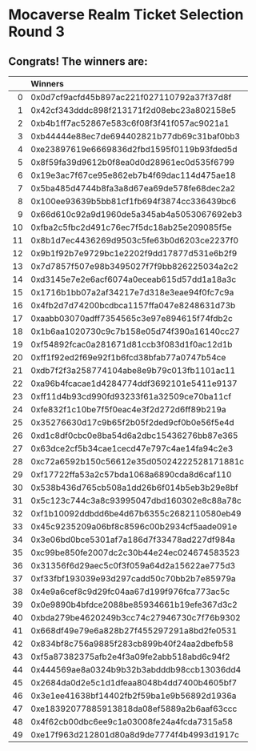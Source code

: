 # Mocaverse Realm Ticket Selection Round 3 

## Congrats! The winners are: 

|    | Winners                                    |
|---:|:-------------------------------------------|
|  0 | 0x0d7cf9acfd45b897ac221f027110792a37f37d8f |
|  1 | 0x42cf343dddc898f213171f2d08ebc23a802158e5 |
|  2 | 0xb4b1ff7ac52867e583c6f08f3f41f057ac9021a1 |
|  3 | 0xb44444e88ec7de694402821b77db69c31baf0bb3 |
|  4 | 0xe23897619e6669836d2fbd1595f0119b93fded5d |
|  5 | 0x8f59fa39d9612b0f8ea0d0d28961ec0d535f6799 |
|  6 | 0x19e3ac7f67ce95e862eb7b4f69dac114d475ae18 |
|  7 | 0x5ba485d4744b8fa3a8d67ea69de578fe68dec2a2 |
|  8 | 0x100ee93639b5bb81cf1fb694f3874cc336439bc6 |
|  9 | 0x66d610c92a9d1960de5a345ab4a5053067692eb3 |
| 10 | 0xfba2c5fbc2d491c76ec7f5dc18ab25e209085f5e |
| 11 | 0x8b1d7ec4436269d9503c5fe63b0d6203ce2237f0 |
| 12 | 0x9b1f92b7e9729bc1e2202f9dd17877d531e6b2f9 |
| 13 | 0x7d7857f507e98b3495027f7f9bb826225034a2c2 |
| 14 | 0xd3145e7e2e6acf6074a0eceab615d57dd1a18a3c |
| 15 | 0x1716b1bb07a2af34217e7d318e3eae94f0fc7c9a |
| 16 | 0x4fb2d7d74200bcdbca1157ffa047e8248631d73b |
| 17 | 0xaabb03070adff7354565c3e97e894615f74fdb2c |
| 18 | 0x1b6aa1020730c9c7b158e05d74f390a16140cc27 |
| 19 | 0xf54892fcac0a281671d81ccb3f083d1f0ac12d1b |
| 20 | 0xff1f92ed2f69e92f1b6fcd38bfab77a0747b54ce |
| 21 | 0xdb7f2f3a258774104abe8e9b79c013fb1101ac11 |
| 22 | 0xa96b4fcacae1d4284774ddf3692101e5411e9137 |
| 23 | 0xff11d4b93cd990fd93233f61a32509ce70ba11cf |
| 24 | 0xfe832f1c10be7f5f0eac4e3f2d272d6ff89b219a |
| 25 | 0x35276630d17c9b65f2b05f2ded9cf0b0e56f5e4d |
| 26 | 0xd1c8df0cbc0e8ba54d6a2dbc15436276bb87e365 |
| 27 | 0x63dce2cf5b34cae1cecd47e797c4ae14fa94c2e3 |
| 28 | 0xc72a6592b150c56612e35d05024222528171881c |
| 29 | 0xf17722ffa53a2c57bda1068a6890cda8d6caf110 |
| 30 | 0x538b436d765cb508a1dd26b6f014b5eb3b29e8bf |
| 31 | 0x5c123c744c3a8c93995047dbd160302e8c88a78c |
| 32 | 0xf1b10092ddbdd6be4d67b6355c2682110580eb49 |
| 33 | 0x45c9235209a06bf8c8596c00b2934cf5aade091e |
| 34 | 0x3e06bd0bce5301af7a186d7f33478ad227df984a |
| 35 | 0xc99be850fe2007dc2c30b44e24ec024674583523 |
| 36 | 0x31356f6d29aec5c0f3f059a64d2a15622ae775d3 |
| 37 | 0xf33fbf193039e93d297cadd50c70bb2b7e85979a |
| 38 | 0x4e9a6cef8c9d29fc04aa67d199f976fca773ac5c |
| 39 | 0x0e9890b4bfdce2088be85934661b19efe367d3c2 |
| 40 | 0xbda279be4620249b3cc74c27946730c7f76b9302 |
| 41 | 0x668df49e79e6a828b27f455297291a8bd2fe0531 |
| 42 | 0x834bf8c756a9885f283cb899b40f24aa2dbefb58 |
| 43 | 0xf5a87382375afb2e4f3a09fe2abb518abd6c94f2 |
| 44 | 0x444569ae8a0324b9b32b3abdddb98ccb13036dd4 |
| 45 | 0x2684da0d2e5c1d1dfeaa8048b4dd7400b4605bf7 |
| 46 | 0x3e1ee41638bf14402fb2f59ba1e9b56892d1936a |
| 47 | 0xe18392077885913818da08ef5889a2b6aaf63ccc |
| 48 | 0x4f62cb00dbc6ee9c1a03008fe24a4fcda7315a58 |
| 49 | 0xe17f963d212801d80a8d9de7774f4b4993d1917c |
